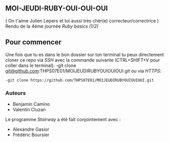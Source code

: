 ## MOI-JEUDI-RUBY-OUI-OUI-OUI
( On t'aime Julien Lepers et toi aussi très chèr(e) correcteur/correctrice )
Rendu de la 4éme journée *Ruby basics (1/2)*
## Pour commencer
Une fois que tu es dans le bon dossier sur ton terminal tu peux directement cloner ce repo
via *SSH* avec la commande suivante (CTRL+SHIFT+V pour coller dans le terminal):
    -git clone git@github.com:THPS07E01/MOIJEUDIRUBYOUIOUIOUI.git
ou via *HTTPS*:
    
    -git clone https://github.com/THPS07E01/MOIJEUDIRUBYOUIOUIOUI.git
### Auteurs

 - Benjamin Camino
 - Valentin Cluzan

Le programme *Stairway* a été fait conjointement avec :

 - Alexandre Gasior
 - Frédéric Boursier
 